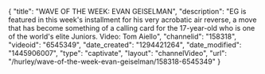 {
    "title": "WAVE OF THE WEEK: EVAN GEISELMAN",
    "description": "EG is featured in this week's installment for his very acrobatic air reverse, a move that has become something of a calling card for the 17-year-old who is one of the world's elite Juniors. Video: Tom Aiello",
    "channelid": "158318",
    "videoid": "6545349",
    "date_created": "1294421264",
    "date_modified": "1445906007",
    "type": "captivate",
    "layout": "channelVideo",
    "url": "\/hurley\/wave-of-the-week-evan-geiselman\/158318-6545349"
}